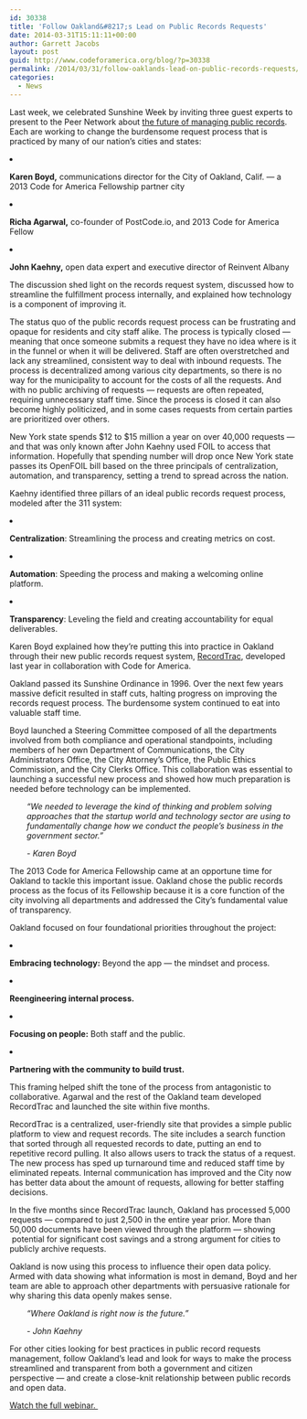 ```yaml
---
id: 30338
title: 'Follow Oakland&#8217;s Lead on Public Records Requests'
date: 2014-03-31T15:11:11+00:00
author: Garrett Jacobs
layout: post
guid: http://www.codeforamerica.org/blog/?p=30338
permalink: /2014/03/31/follow-oaklands-lead-on-public-records-requests/
categories:
  - News
---
```

<p dir="ltr">
  Last week, we celebrated Sunshine Week by inviting three guest experts to present to the Peer Network about <a href="http://codeforamerica.org/peer-network-training/03-20-2014/">the future of managing public records</a>. Each are working to change the burdensome request process that is practiced by many of our nation&#8217;s cities and states:
</p>

<li dir="ltr">
  <p dir="ltr">
    <strong>Karen Boyd,</strong> communications director for the City of Oakland, Calif. — a 2013 Code for America Fellowship partner city
  </p>
</li>

<li dir="ltr">
  <p dir="ltr">
    <strong>Richa Agarwal,</strong> co-founder of PostCode.io, and 2013 Code for America Fellow
  </p>
</li>

<li dir="ltr">
  <p dir="ltr">
    <strong>John Kaehny,</strong> open data expert and executive director of Reinvent Albany
  </p>
</li>

The discussion shed light on the records request system, discussed how to streamline the fulfillment process internally, and explained how technology is a component of improving it.



The status quo of the public records request process can be frustrating and opaque for residents and city staff alike. The process is typically closed — meaning that once someone submits a request they have no idea where is it in the funnel or when it will be delivered. Staff are often overstretched and lack any streamlined, consistent way to deal with inbound requests. The process is decentralized among various city departments, so there is no way for the municipality to account for the costs of all the requests. And with no public archiving of requests — requests are often repeated, requiring unnecessary staff time. Since the process is closed it can also become highly politicized, and in some cases requests from certain parties are prioritized over others.

New York state spends $12 to $15 million a year on over 40,000 requests — and that was only known after John Kaehny used FOIL to access that information. Hopefully that spending number will drop once New York state passes its OpenFOIL bill based on the three principals of centralization, automation, and transparency, setting a trend to spread across the nation.

Kaehny identified three pillars of an ideal public records request process, modeled after the 311 system:

<li dir="ltr">
  <p dir="ltr">
    <strong>Centralization</strong>: Streamlining the process and creating metrics on cost.
  </p>
</li>

<li dir="ltr">
  <p dir="ltr">
    <strong>Automation</strong>: Speeding the process and making a welcoming online platform.
  </p>
</li>

<li dir="ltr">
  <p dir="ltr">
    <strong>Transparency</strong>: Leveling the field and creating accountability for equal deliverables.
  </p>
</li>

Karen Boyd explained how they&#8217;re putting this into practice in Oakland through their new public records request system, [RecordTrac](http://records.oaklandnet.com/), developed last year in collaboration with Code for America.

Oakland passed its Sunshine Ordinance in 1996. Over the next few years massive deficit resulted in staff cuts, halting progress on improving the records request process. The burdensome system continued to eat into valuable staff time.

Boyd launched a Steering Committee composed of all the departments involved from both compliance and operational standpoints, including members of her own Department of Communications, the City Administrators Office, the City Attorney’s Office, the Public Ethics Commission, and the City Clerks Office. This collaboration was essential to launching a successful new process and showed how much preparation is needed before technology can be implemented.

<p style="padding-left: 30px;">
  <em>“We needed to leverage the kind of thinking and problem solving approaches that the startup world and technology sector are using to fundamentally change how we conduct the people’s business in the government sector.”</em>
</p>

<p style="padding-left: 30px;">
  <em>- Karen Boyd</em>
</p>

The 2013 Code for America Fellowship came at an opportune time for Oakland to tackle this important issue. Oakland chose the public records process as the focus of its Fellowship because it is a core function of the city involving all departments and addressed the City&#8217;s fundamental value of transparency.

Oakland focused on four foundational priorities throughout the project:

<li dir="ltr">
  <p dir="ltr">
    <strong>Embracing technology:</strong> Beyond the app — the mindset and process.
  </p>
</li>

<li dir="ltr">
  <p dir="ltr">
    <strong>Reengineering internal process.</strong>
  </p>
</li>

<li dir="ltr">
  <p dir="ltr">
    <strong>Focusing on people:</strong> Both staff and the public.
  </p>
</li>

<li dir="ltr">
  <p dir="ltr">
    <strong>Partnering with the community to build trust.</strong>
  </p>
</li>

This framing helped shift the tone of the process from antagonistic to collaborative. Agarwal and the rest of the Oakland team developed RecordTrac and launched the site within five months.

RecordTrac is a centralized, user-friendly site that provides a simple public platform to view and request records. The site includes a search function that sorted through all requested records to date, putting an end to repetitive record pulling. It also allows users to track the status of a request. The new process has sped up turnaround time and reduced staff time by eliminated repeats. Internal communication has improved and the City now has better data about the amount of requests, allowing for better staffing decisions.

In the five months since RecordTrac launch, Oakland has processed 5,000 requests — compared to just 2,500 in the entire year prior. More than 50,000 documents have been viewed through the platform — showing  potential for significant cost savings and a strong argument for cities to publicly archive requests.

Oakland is now using this process to influence their open data policy. Armed with data showing what information is most in demand, Boyd and her team are able to approach other departments with persuasive rationale for why sharing this data openly makes sense.

<p style="padding-left: 30px;">
  <em>“Where Oakland is right now is the future.”</em>
</p>

<p style="padding-left: 30px;">
  <em>- John Kaehny</em>
</p>

For other cities looking for best practices in public record requests management, follow Oakland&#8217;s lead and look for ways to make the process streamlined and transparent from both a government and citizen perspective — and create a close-knit relationship between public records and open data.

[Watch the full webinar. ](http://codeforamerica.org/peer-network-training/03-20-2014/)